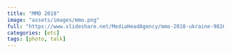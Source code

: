 ```yaml
---
title: "MMO 2018"
image: "assets/images/mmo.png"
full: "https://www.slideshare.net/MediaHeadAgency/mmo-2018-ukraine-98268709?ref=https://www.slideshare.net/MediaHeadAgency/slideshelf"
categories: [etc]
tags: [photo, talk]
---
```

